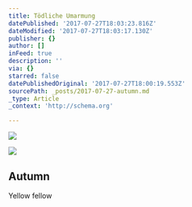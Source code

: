 ```yaml
---
title: Tödliche Umarmung
datePublished: '2017-07-27T18:03:23.816Z'
dateModified: '2017-07-27T18:03:17.130Z'
publisher: {}
author: []
inFeed: true
description: ''
via: {}
starred: false
datePublishedOriginal: '2017-07-27T18:00:19.553Z'
sourcePath: _posts/2017-07-27-autumn.md
_type: Article
_context: 'http://schema.org'

---
```

![](https://the-grid-user-content.s3-us-west-2.amazonaws.com/ec0f020f-343f-43cf-8193-e3bae89b2b34.jpg)

<article style=""><img src="https://the-grid-user-content.s3-us-west-2.amazonaws.com/e38df072-5ae3-4741-8556-4a12a7d5e3ff.jpg" /><h1>Autumn</h1><p>Yellow fellow</p></article>